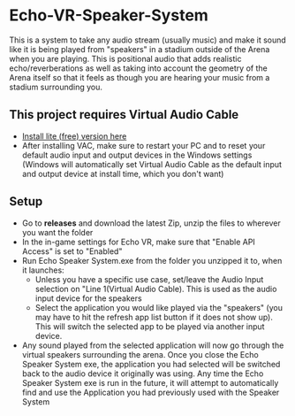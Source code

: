 # Echo-VR-Speaker-System

This is a system to take any audio stream (usually music) and make it sound like it is being played from "speakers" in a stadium outside of the Arena when you are playing. This is positional audio that adds realistic echo/reverberations as well as taking into account the geometry of the Arena itself so that it feels as though you are hearing your music from a stadium surrounding you.


## This project requires Virtual Audio Cable
  * [Install lite (free) version here](https://software.muzychenko.net/freeware/vac464lite.zip)
  * After installing VAC, make sure to restart your PC and to reset your default audio input and output devices in the Windows settings (Windows will automatically set Virtual Audio Cable as the default input and output device at install time, which you don't want)
  
 ## Setup
 
 * Go to **releases** and download the latest Zip, unzip the files to wherever you want the folder
 * In the in-game settings for Echo VR, make sure that "Enable API Access" is set to "Enabled"
 * Run Echo Speaker System.exe from the folder you unzipped it to, when it launches: 
   * Unless you have a specific use case, set/leave the Audio Input selection on "Line 1(Virtual Audio Cable). This is used as the audio input device for the speakers
   * Select the application you would like played via the "speakers" (you may have to hit the refresh app list button if it does not show up). This will switch the selected app to be played via another input device. 
* Any sound played from the selected application will now go through the virtual speakers surrounding the arena. Once you close the Echo Speaker System exe, the application you had selected will be switched back to the audio device it originally was using. Any time the Echo Speaker System exe is run in the future, it will attempt to automatically find and use the Application you had previously used with the Speaker System
